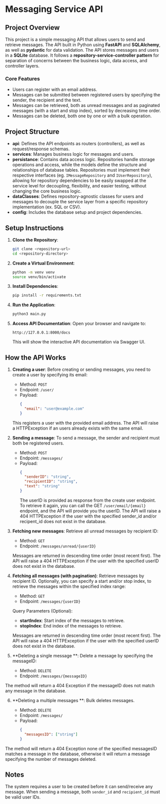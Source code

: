 # Messaging Service API

## Project Overview

This project is a simple messaging API that allows users to send and retrieve messages.
The API built in Python using **FastAPI** and **SQLAlchemy**, as well as **pydantic** for data validation. The API stores messages and users in a **SQLite** database.
It follows a **repository-service-controller pattern** for separation of concerns between the business logic, data access, and controller layers.


### Core Features

- Users can register with an email address.
- Messages can be submitted between registered users by specifying the sender, the recipient and the text.
- Messages can be retrieved, both as unread messages and as paginated messages (with a start and stop index), sorted by decreasing time order.
- Messages can be deleted, both one by one or with a bulk operation.

## Project Structure

- **api**: Defines the API endpoints as routers (controllers), as well as request/response schemas.
- **services**: Manages business logic for messages and users.
- **persistance**: Contains data access logic. Repositories handle storage operations and access, while the models define the structure and relationships of database tables. Repositories must implement their respective interfaces (eg. `IMessageRepository` and `IUserRepository`), allowing for repository dependencies to be easily swapped at the service level for decoupling, flexibility, and easier testing, without changing the core business logic. 
- **dataClasses**: Defines repository-agnostic classes for users and messages to decouple the service layer from a specific repository implementation (ex. SQL or CSV).
- **config**: Includes the database setup and project dependencies.

## Setup Instructions

1. **Clone the Repository**:
    ```bash
    git clone <repository-url>
    cd <repository-directory>
    ```

2. **Create a Virtual Environment**:
    ```bash
    python -m venv venv
    source venv/bin/activate
    ```

3. **Install Dependencies**:
    ```bash
    pip install -r requirements.txt
    ```

4. **Run the Application**:
    ```bash
    python3 main.py
    ```

5. **Access API Documentation**:
    Open your browser and navigate to:
    ```
    http://127.0.0.1:8000/docs
    ```
    This will show the interactive API documentation via Swagger UI.

## How the API Works

1. **Creating a user**:
    Before creating or sending messages, you need to create a user by specifying its email:
    - Method: `POST`
    - Endpoint: `/user/`
    - Payload:
      ```json
      {
        "email": "user@example.com"
      }
      ```
    This registers a user with the provided email address. The API will raise a HTTPException if an users already exists with the same email.

2. **Sending a message**:
    To send a message, the sender and recipient must both be registered users.
    - Method: `POST`
    - Endpoint: `/messages/`
    - Payload:
      ```json
      {
        "senderID": "string",
        "recipientID": "string",
        "text": "string"
      }
      ```
      The userID is provided as response from the create user endpoint. To retrieve it again, you can call the GET `/user/email/{email}` endpoint, and the API will provide you the userID. The API will raise a 404 HTTPException if the user with the specified sender_id and/or recipent_id does not exist in the database.

3. **Fetching new messages**:
    Retrieve all unread messages by recipient ID:
    - Method: `GET`
    - Endpoint: `/messages/unread/{userID}`
      
    Messages are returned in descending time order (most recent first). The API will raise a 404 HTTPException if the user with the specified userID does not exist in the database.
  
4. **Fetching all messages (with pagination)**:
    Retrieve messages by recipient ID. Optionally, you can specify a start and/or stop index, to retrieve the messages within the specified index range:
    - Method: `GET`
    - Endpoint: `/messages/{userID}`

   Query Parameters (Optional):
    - **startIndex**: Start index of the messages to retrieve.
    - **stopIndex**: End index of the messages to retrieve.

   Messages are returned in descending time order (most recent first). The API will raise a 404 HTTPException if the user with the specified userID does not exist in the database.

5. **Deleting a single message **:
    Delete a message by specifying the messageID:
    - Method: `DELETE`
    - Endpoint: `/messages/{messageID}`

The method will return a 404 Exception if the messageID does not match any message in the database. 

6. **Deleting a multiple messages **:
Bulk deletes messages.

    - Method: `DELETE`
    - Endpoint: `/messages/`
    - Payload:
      ```json
      {
        "messagesID": ["string"]
      }
      ```
The method will return a 404 Exception none of the specified messagesID matches a message in the database, otherwise it will return a message specifying the number of messages deleted. 

## Notes

The system requires a user to be created before it can send/receive any message.
When sending a message, both `sender_id` and `recipient_id` must be valid user IDs. 
